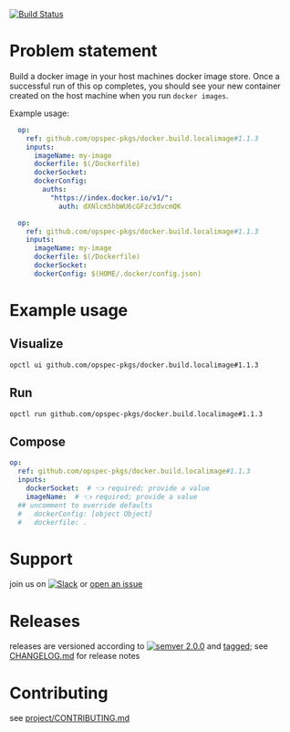 [![Build Status](https://github.com/opspec-pkgs/docker.build.localimage/workflows/build/badge.svg?branch=main)](https://github.com/opspec-pkgs/docker.build.localimage/actions?query=workflow%3Abuild+branch%3Amain)

# Problem statement

Build a docker image in your host machines docker image store. Once a successful run of this op completes, you should see your new container created on the host machine when you run `docker images`.

Example usage:

```yml
  op:
    ref: github.com/opspec-pkgs/docker.build.localimage#1.1.3
    inputs:
      imageName: my-image
      dockerfile: $(/Dockerfile)
      dockerSocket:
      dockerConfig:
        auths:
          "https://index.docker.io/v1/":
            auth: dXNlcm5hbWU6cGFzc3dvcmQK
```

```yml
  op:
    ref: github.com/opspec-pkgs/docker.build.localimage#1.1.3
    inputs:
      imageName: my-image
      dockerfile: $(/Dockerfile)
      dockerSocket:
      dockerConfig: $(HOME/.docker/config.json)
```


# Example usage

## Visualize

```shell
opctl ui github.com/opspec-pkgs/docker.build.localimage#1.1.3
```

## Run

```
opctl run github.com/opspec-pkgs/docker.build.localimage#1.1.3
```

## Compose

```yaml
op:
  ref: github.com/opspec-pkgs/docker.build.localimage#1.1.3
  inputs:
    dockerSocket:  # 👈 required; provide a value
    imageName:  # 👈 required; provide a value
  ## uncomment to override defaults
  #   dockerConfig: [object Object]
  #   dockerfile: .
```

# Support

join us on
[![Slack](https://img.shields.io/badge/slack-opctl-E01563.svg)](https://join.slack.com/t/opctl/shared_invite/zt-51zodvjn-Ul_UXfkhqYLWZPQTvNPp5w)
or
[open an issue](https://github.com/opspec-pkgs/docker.build.localimage/issues)

# Releases

releases are versioned according to
[![semver 2.0.0](https://img.shields.io/badge/semver-2.0.0-brightgreen.svg)](http://semver.org/spec/v2.0.0.html)
and [tagged](https://git-scm.com/book/en/v2/Git-Basics-Tagging); see
[CHANGELOG.md](CHANGELOG.md) for release notes

# Contributing

see
[project/CONTRIBUTING.md](https://github.com/opspec-pkgs/project/blob/main/CONTRIBUTING.md)
